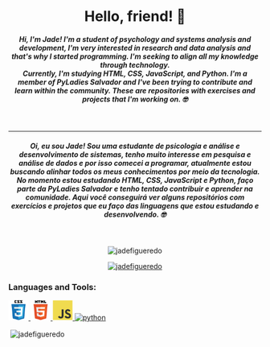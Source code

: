 

<h1 align="center">Hello, friend! 🤖</h1> 
 <h5 align="center">Hi, I'm Jade! I'm a student of psychology and systems analysis and development, I'm very interested in research and data analysis and that's why I started programming. I'm seeking to align all my knowledge through technology.
<br>
Currently, I'm studying HTML, CSS, JavaScript, and Python. I'm a member of PyLadies Salvador and I've been trying to contribute and learn within the community.
These are repositories with exercises and projects that I'm working on. 🤓 </h5>
<br>

--------------------------------------------------------------------------------------------------------------------------------------------------------

<h5 align="center">Oi, eu sou Jade! Sou uma estudante de psicologia e análise e desenvolvimento de sistemas, tenho muito interesse em pesquisa e análise de dados e por isso comecei a programar, atualmente estou buscando alinhar todos os meus conhecimentos por meio da tecnologia. 
<br>
 No momento estou estudando HTML, CSS, JavaScript e Python, faço parte da PyLadies Salvador e tenho tentado contribuir e aprender na comunidade.
 Aqui você conseguirá ver alguns repositórios com exercícios e projetos que eu faço das linguagens que estou estudando e desenvolvendo. 🤓 </h5>
 <br>

<p align="center"> <img src="https://komarev.com/ghpvc/?username=jadefigueredo&label=Profile%20views&color=0e75b6&style=flat" alt="jadefigueredo" /> </p>

<p align="center"> <a href="https://github.com/ryo-ma/github-profile-trophy"><img src="https://github-profile-trophy.vercel.app/?username=jadefigueredo" alt="jadefigueredo" /></a> </p>

<h3 align="left">Languages and Tools:</h3>
<p align="left"> 
  <a href="https://www.w3schools.com/css/" target="_blank" rel="noreferrer"> 
    <img src="https://raw.githubusercontent.com/devicons/devicon/master/icons/css3/css3-original-wordmark.svg" alt="css3" width="40" height="40"/> 
  </a>
  <a href="https://www.w3.org/html/" target="_blank" rel="noreferrer">
    <img src="https://raw.githubusercontent.com/devicons/devicon/master/icons/html5/html5-original-wordmark.svg" alt="html5" width="40" height="40"/>
  </a> 
  <a href="https://developer.mozilla.org/en-US/docs/Web/JavaScript" target="_blank" rel="noreferrer"> 
    <img src="https://raw.githubusercontent.com/devicons/devicon/master/icons/javascript/javascript-original.svg" alt="javascript" width="40" height="40"/>
  </a>
  <a href="https://docs.python.org/3/" target="_blank" rel="noreferrer">
    <img src="https://docs.python.org/3/_static/py.svg" alt="python" width="40" height="40"/>
  </a> 
</p>
<p>&nbsp;<img align="center" src="https://github-readme-stats.vercel.app/api?username=jadefigueredo&show_icons=true&locale=en" alt="jadefigueredo" /></p>

